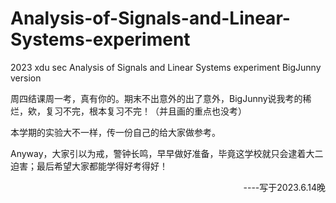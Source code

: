 # Analysis-of-Signals-and-Linear-Systems-experiment
2023 xdu sec Analysis of Signals and Linear Systems experiment BigJunny version

周四结课周一考，真有你的。期末不出意外的出了意外，BigJunny说我考的稀烂，欸，复习不完，根本复习不完！（并且画的重点也没考）

本学期的实验大不一样，传一份自己的给大家做参考。

Anyway，大家引以为戒，警钟长鸣，早早做好准备，毕竟这学校就只会逮着大二迫害；最后希望大家都能学得好考得好！

<p align="right" >  ----写于2023.6.14晚</p>
